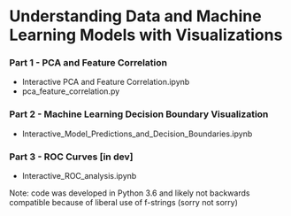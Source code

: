 # Understanding Data and Machine Learning Models with Visualizations

### Part 1 - PCA and Feature Correlation

* Interactive PCA and Feature Correlation.ipynb
* pca\_feature\_correlation.py 

### Part 2 - Machine Learning  Decision Boundary Visualization

* Interactive_Model_Predictions_and_Decision_Boundaries.ipynb

### Part 3 - ROC Curves [in dev]

* Interactive_ROC_analysis.ipynb


Note: code was developed in Python 3.6 and likely not backwards compatible because of liberal use of f-strings (sorry not sorry)